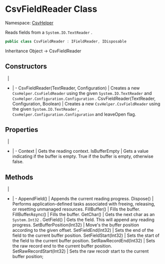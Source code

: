 # CsvFieldReader Class

Namespace: [CsvHelper](/api/CsvHelper)

Reads fields from a ``System.IO.TextReader`` .

```cs
public class CsvFieldReader : IFieldReader, IDisposable
```

Inheritance Object -> CsvFieldReader

## Constructors
&nbsp; | &nbsp;
- | -
CsvFieldReader(TextReader, Configuration) | Creates a new ``CsvHelper.CsvFieldReader`` using the given ``System.IO.TextReader`` and ``CsvHelper.Configuration.Configuration`` .
CsvFieldReader(TextReader, Configuration, Boolean) | Creates a new ``CsvHelper.CsvFieldReader`` using the given ``System.IO.TextReader`` , ``CsvHelper.Configuration.Configuration`` and leaveOpen flag.

## Properties
&nbsp; | &nbsp;
- | -
Context | Gets the reading context.
IsBufferEmpty | Gets a value indicating if the buffer is empty. True if the buffer is empty, otherwise false.

## Methods
&nbsp; | &nbsp;
- | -
AppendField() | Appends the current reading progress.
Dispose() | Performs application-defined tasks associated with freeing, releasing, or resetting unmanaged resources.
FillBuffer() | Fills the buffer.
FillBufferAsync() | Fills the buffer.
GetChar() | Gets the next char as an ``System.Int32`` .
GetField() | Gets the field. This will append any reading progress.
SetBufferPosition(Int32) | Move's the buffer position according to the given offset.
SetFieldEnd(Int32) | Sets the end of the field to the current buffer position.
SetFieldStart(Int32) | Sets the start of the field to the current buffer position.
SetRawRecordEnd(Int32) | Sets the raw record end to the current buffer position.
SetRawRecordStart(Int32) | Sets the raw recodr start to the current buffer position;
